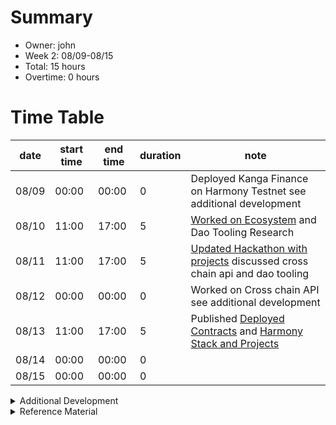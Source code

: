 # Summary
* Owner: john
* Week 2: 08/09-08/15
* Total: 15 hours
* Overtime: 0 hours

# Time Table
| date  | start time  | end time | duration  |  note |
|---|---|---|---|---|
| 08/09 | 00:00 | 00:00 | 0 | Deployed Kanga Finance on Harmony Testnet see additional development |
| 08/10 | 11:00 | 17:00 | 5 | [Worked on Ecosystem](https://docs.harmony.one/home/developers/harmony-stack) and Dao Tooling Research
| 08/11 | 11:00 | 17:00 | 5 | [Updated Hackathon with projects](https://github.com/harmony-one/hackathon) discussed cross chain api and dao tooling
| 08/12 | 00:00 | 00:00 | 0 | Worked on Cross chain API see additional development
| 08/13 | 11:00 | 17:00 | 5 | Published [Deployed Contracts](https://docs.harmony.one/home/developers/list-of-deployed-contracts) and [Harmony Stack and Projects](https://docs.harmony.one/home/developers/harmony-stack)
| 08/14 | 00:00 | 00:00 | 0 | 
| 08/15 | 00:00 | 00:00 | 0 |

<details>
  <summary>Additional Development </summary>
  
  - [Deployed Kanga Finance AMM (Sushiswap clone) on Harmony Testnet](https://github.com/KangaFinance/kanga), [sdk](https://github.com/KangaFinance/kanga-sdk), [frontend](https://github.com/KangaFinance/kanga-interface), [npm packages](https://www.npmjs.com/settings/kangafinance/packages) 
```
    johnlaptop sushiswap (canary) $ npx hardhat --network harmony-testnet deploy
(node:90492) Warning: Accessing non-existent property 'VERSION' of module exports inside circular dependency
(Use `node --trace-warnings ...` to show where the warning was created)
Nothing to compile
Creating Typechain artifacts in directory types for target ethers-v5
Successfully generated Typechain artifacts!
reusing "UniswapV2Factory" at 0x80a000F9D85cFB9a426065189b7FeEE868A8a41C
reusing "UniswapV2Router02" at 0x4DED055AD5a6734286d5Cc6855311aAcb6E1e1C8
reusing "SushiToken" at 0x1428261e49E2C1554438eDB657915436c05d134E
reusing "MasterChef" at 0x5F61Eb3C0022B509c5f8BD5326a1b36FF3DAA143
reusing "MiniChefV2" at 0x1cac14BdE3EdE36818eb5E093516176E2b07aAAe
reusing "Multicall2" at 0x7D979d3ec1594Db739e7536C54cc14C4975f19EA
reusing "SushiBar" at 0x36A920e061A733a7Ba8dB1fdE01bE308e240fff1
deploying "SushiMaker" (tx: 0x546580eb6f0bbb1c8dde4733bab2d1873b8d5522137723f76325a171f3ef6371)...: deployed at 0x1388ae7AE05CEf9283b6f673853b015415079EaF with 1302089 gas
Setting maker owner
deploying "SushiRoll" (tx: 0x58523509905124cb42d78a18d27af630fd8f9d3bb3e8419ce12639ce852b817e)...: deployed at 0x6BAaE86C4970a1BDFf437246a2A336BF82502263 with 1028565 gas
```
  - [Worked on Cross Chain API](https://github.com/KangaFinance/crosschain-api/tree/dev)
</details>

<details>
  <summary>Reference Material </summary>
  
  - [Incubator Dao Research Notion](https://www.notion.so/eavenetwork/Harmony-82605083056e4105a68f84f30253b723)
  - [Incubator DAO Research Github](https://github.com/harmony-one-john/incubator-dao)
  - [Kanga Finance Development](https://github.com/KangaFinance)
  - [EAVE Platform Development](https://github.com/EaveNetwork)

</details>
